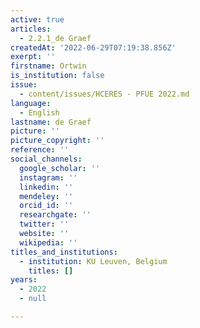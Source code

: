 ```yaml
---
active: true
articles:
  - 2.2.1_de Graef
createdAt: '2022-06-29T07:19:38.856Z'
exerpt: ''
firstname: Ortwin
is_institution: false
issue:
  - content/issues/HCERES - PFUE 2022.md
language:
  - English
lastname: de Graef
picture: ''
picture_copyright: ''
reference: ''
social_channels:
  google_scholar: ''
  instagram: ''
  linkedin: ''
  mendeley: ''
  orcid_id: ''
  researchgate: ''
  twitter: ''
  website: ''
  wikipedia: ''
titles_and_institutions:
  - institution: KU Leuven, Belgium
    titles: []
years:
  - 2022
  - null

---
```

